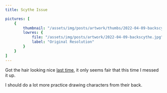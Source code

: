 ```yaml
---
title: Scythe Issue

pictures: [
	{
		thumbnail: "/assets/img/posts/artwork/thumbs/2022-04-09-backscythe.jpg",
		lowres: {
			file: "/assets/img/posts/artwork/2022-04-09-backscythe.jpg",
			label: "Original Resolution"
		}
	}
]
---
```

Got the hair looking nice [last time](/artwork/2022-04-06-unskilledguy), it only seems fair that this time I messed it up.

I should do a lot more practice drawing characters from their back.